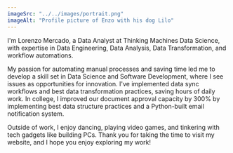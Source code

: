 ```yaml
---
imageSrc: "../../images/portrait.png"
imageAlt: "Profile picture of Enzo with his dog Lilo"
---
```


I'm Lorenzo Mercado, a Data Analyst at Thinking Machines Data Science, with expertise in Data Engineering, Data Analysis, Data Transformation, and workflow automations. 

My passion for automating manual processes and saving time led me to develop a skill set in Data Science and Software Development, where I see issues as opportunities for innovation. I've implemented data sync workflows and best data transformation practices, saving hours of daily work. In college, I improved our document approval capacity by 300% by implementing best data structure practices and a Python-built email notification system. 

Outside of work, I enjoy dancing, playing video games, and tinkering with tech gadgets like building PCs. Thank you for taking the time to visit my website, and I hope you enjoy exploring my work!